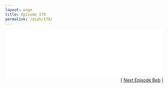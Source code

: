 ```yaml
---
layout: page
title: Episode 179
permalink: /diah/179/
---
```


<iframe allowfullscreen="true" frameborder="0" style="width:100%;" marginheight="0" marginwidth="0" mozallowfullscreen="true" scrolling="NO" src="//gdriveplayer.us/embed2.php?link=kDSQ2CFlMSEXyXZhQykqTQssY2Manayzc4NaTK5SNdb7YdFSq3K5WkJq%252FERNO8SaV%252BVpBf0mXuXQvAbLXKDEDaU%252BQa70BUBSAngcJWQrz4DlD%252BIWcrvGuT7n1COP8afTRrthbM%252Br0hHbeiwl%252FZmofKYLJ2FF4egYnNRwXiwpkncCpbnb8e4TExuXvhRSVCya7A8s9Fnay%252FmkPy0C7SU%252Bx7&amp;no_adult=yes" webkitallowfullscreen="true"></iframe>

<div align="right">[ <a href="/diah/180/">Next Episode Beb</a> ]</div>

